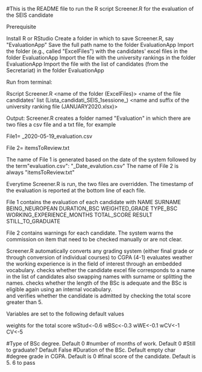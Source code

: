 #This is the README file to run the R script Screener.R for the evaluation of the SEIS candidate

Prerequisite

Install R or RStudio
Create a folder in which to save Screener.R, say "EvaluationApp"
Save the full path name to the folder EvaluationApp
Import the folder (e.g., called "ExcelFiles") with the candidates' excel files in the folder EvaluationApp
Import the file with the university rankings in the folder EvaluationApp
Import the file with the list of candidates (from the Secretariat) in the folder EvaluationApp

Run from terminal:

Rscript Screener.R <path to folder EvaluationApp> <name of the folder (ExcelFiles)> <name of the file candidates' list (Lista_candidati_SEIS_1sessione_) <name and suffix of the university ranking file (JANUARY2020.xlsx)>

Output:
Screener.R creates a folder named "Evaluation" in which there are two files a csv file and a txt file, for example

File1= _2020-05-19_evaluation.csv

File 2= itemsToReview.txt

The name of File 1 is generated based on the date of the system followed by the term"evaluation.csv":  "_Date_evalution.csv"
The name of File 2 is always "itemsToReview.txt"

Everytime Screener.R is run, the two files are overridden. The timestamp of the evaluation is reported at the bottom line of each file. 

File 1 contains the evaluation of each candidate with 
NAME	SURNAME	BEING_NEUROPEAN	DURATION_BSC	WEIGHTED_GRADE	TYPE_BSC	WORKING_EXPERIENCE_MONTHS	TOTAL_SCORE	RESULT	STILL_TO_GRADUATE

File 2 contains warnings for each candidate. The system warns the commission on item that need to be checked manually or are not clear.

Screener.R 
automatically converts any grading system (either final grade or through conversion of individual courses) to CGPA (4-1) 
evaluates weather the working experience is in the field of interest through an embedded vocabulary.
checks whether the candidate excel file corresponds to a name in the list of candidates also swapping names with surname or splitting the names. 
checks whether the length of the BSc is adequate and the BSc is eligible again using an internal vocabulary.  
and verifies whether the candidate is admitted by checking the total score greater than 5.

Variables are set to the following default values

weights for the total score
wStud<-0.6
wBSc<-0.3
wWE<-0.1
wCV<-1
CV<-5

#Type of BSc degree. Default 0
#number of months of work. Default 0
#Still to graduate? Default False
#Duration of the BSc. Default empty char
#degree grade in CGPA. Default is 0
#final score of the candidate. Default is 5. 6 to pass



